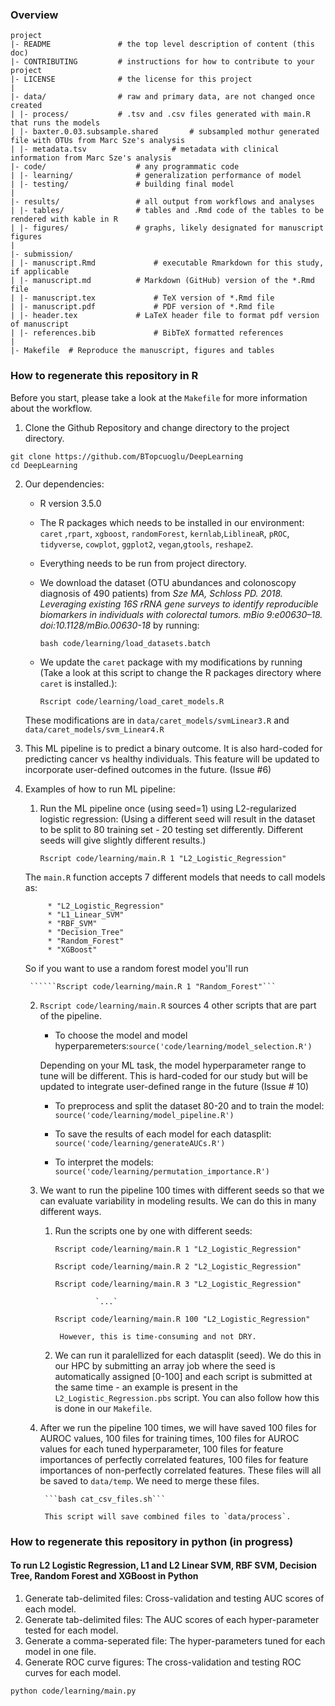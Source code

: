 ### Overview

	project
	|- README         		# the top level description of content (this doc)
	|- CONTRIBUTING    		# instructions for how to contribute to your project
	|- LICENSE         		# the license for this project
	|
	|- data/           		# raw and primary data, are not changed once created
	| |- process/     		# .tsv and .csv files generated with main.R that runs the models
	| |- baxter.0.03.subsample.shared      	# subsampled mothur generated file with OTUs from Marc Sze's analysis
	| |- metadata.tsv     		        # metadata with clinical information from Marc Sze's analysis 		
	|- code/          			# any programmatic code
	| |- learning/    			# generalization performance of model
	| |- testing/     			# building final model
	|
	|- results/        			# all output from workflows and analyses
	| |- tables/      			# tables and .Rmd code of the tables to be rendered with kable in R
	| |- figures/     			# graphs, likely designated for manuscript figures
	|
	|- submission/
	| |- manuscript.Rmd 			# executable Rmarkdown for this study, if applicable
	| |- manuscript.md 			# Markdown (GitHub) version of the *.Rmd file 
	| |- manuscript.tex 			# TeX version of *.Rmd file 
	| |- manuscript.pdf 			# PDF version of *.Rmd file 
	| |- header.tex 			# LaTeX header file to format pdf version of manuscript 
	| |- references.bib 			# BibTeX formatted references 
	|
	|- Makefile	 # Reproduce the manuscript, figures and tables



### How to regenerate this repository in R

Before you start, please take a look at the `Makefile` for more information about the workflow.

1. Clone the Github Repository and change directory to the project directory. 

```
git clone https://github.com/BTopcuoglu/DeepLearning
cd DeepLearning
```

2. Our dependencies:

	* R version 3.5.0 
	
	* The R packages which needs to be installed in our environment: `caret` ,`rpart`, `xgboost`, `randomForest`, `kernlab`,`LiblineaR`, `pROC`, `tidyverse`, `cowplot`, `ggplot2`, `vegan`,`gtools`, `reshape2`. 
	
	* Everything needs to be run from project directory.
	
	* We download the dataset (OTU abundances and colonoscopy diagnosis of 490 patients) from *Sze MA, Schloss PD. 2018. Leveraging existing 16S rRNA gene surveys to identify reproducible biomarkers in individuals with colorectal tumors. mBio 9:e00630–18. doi:10.1128/mBio.00630-18* by running:
	
		```bash code/learning/load_datasets.batch``` 
	
	* We update the `caret` package with my modifications by running (Take a look at this script to change the R packages directory where `caret` is installed.):
	
		```Rscript code/learning/load_caret_models.R``` 
		
	These modifications are in `data/caret_models/svmLinear3.R` and `data/caret_models/svm_Linear4.R`
	
3. This ML pipeline is to predict a binary outcome. It is also hard-coded for predicting cancer vs healthy individuals. This feature will be updated to incorporate user-defined outcomes in the future. (Issue #6)
	
4. Examples of how to run ML pipeline:

	1. Run the ML pipeline once (using seed=1) using L2-regularized logistic regression: (Using a different seed will result in the dataset to be split to 80 training set - 20 testing set differently. Different seeds will give slightly different results.)
	
		```Rscript code/learning/main.R 1 "L2_Logistic_Regression"```
	
	The `main.R` function accepts 7 different models that needs to call models as:
	
	    	* "L2_Logistic_Regression"
	     	* "L1_Linear_SVM"
	     	* "RBF_SVM"
	     	* "Decision_Tree"
	     	* "Random_Forest" 
	     	* "XGBoost" 
		
	So if you want to use a random forest model you'll run
	
		``````Rscript code/learning/main.R 1 "Random_Forest"```
	     
	 2. `Rscript code/learning/main.R` sources 4 other scripts that are part of the pipeline. 
	 
	 	* To choose the model and model hyperparemeters:`source('code/learning/model_selection.R')`
		
		Depending on your ML task, the model hyperparameter range to tune will be different. This is hard-coded for our study but will be updated to integrate user-defined range in the future (Issue # 10)
	 
	 	* To preprocess and split the dataset 80-20 and to train the model: `source('code/learning/model_pipeline.R')`
	 
	 	* To save the results of each model for each datasplit: `source('code/learning/generateAUCs.R')`
	 
	 	* To interpret the models: `source('code/learning/permutation_importance.R')`
	
	 3. We want to run the pipeline 100 times with different seeds so that we can evaluate variability in modeling results. We can do this in many different ways. 
	
		1. Run the scripts one by one with different seeds:
	
			```Rscript code/learning/main.R 1 "L2_Logistic_Regression"```
	
			```Rscript code/learning/main.R 2 "L2_Logistic_Regression"```
	
			```Rscript code/learning/main.R 3 "L2_Logistic_Regression"```
			
						`...`
						
			```Rscript code/learning/main.R 100 "L2_Logistic_Regression"```
	
				However, this is time-consuming and not DRY.
	
		2. We can run it paralellized for each datasplit (seed). We do this in our HPC by submitting an array job where the seed is automatically assigned [0-100] and each script is submitted at the same time - an example is present in the `L2_Logistic_Regression.pbs` script. You can also follow how this is done in our `Makefile`.
	
	4. After we run the pipeline 100 times, we will have saved 100 files for AUROC values, 100 files for training times, 100 files for AUROC values for each tuned hyperparameter, 100 files for feature importances of perfectly correlated features, 100 files for feature importances of non-perfectly correlated features. These files will all be saved to `data/temp`. We need to merge these files.
	
			```bash cat_csv_files.sh```
	
			This script will save combined files to `data/process`. 
	
	

### How to regenerate this repository in python (in progress)


#### To run L2 Logistic Regression, L1 and L2 Linear SVM, RBF SVM, Decision Tree, Random Forest and XGBoost in Python
1. Generate tab-delimited files: Cross-validation and testing AUC scores of each model.
2. Generate tab-delimited files: The AUC scores of each hyper-parameter tested for each model.
3. Generate a comma-seperated file: The hyper-parameters tuned for each model in one file.
4. Generate ROC curve figures: The cross-validation and testing ROC curves for each model. 

```
python code/learning/main.py
```


